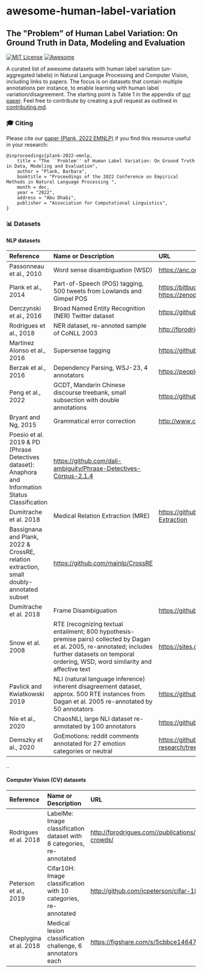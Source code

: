 # awesome-human-label-variation
## The "Problem" of Human Label Variation: On Ground Truth in Data, Modeling and Evaluation

[![MIT License](https://img.shields.io/badge/license-MIT-green.svg)](https://opensource.org/licenses/MIT) [![Awesome](https://cdn.rawgit.com/sindresorhus/awesome/d7305f38d29fed78fa85652e3a63e154dd8e8829/media/badge.svg)](https://github.com/sindresorhus/awesome)

A curated list of awesome datasets with human label variation (un-aggregated labels) in Natural Language Processing and Computer Vision, including links to papers. The focus is on datasets that contain multiple annotations per instance, to enable learning with human label variation/disagreement. The starting point is Table 1 in the appendix of [our paper](). Feel free to contribute by creating a pull request as outlined in [contributing.md](contributing.md).

### :mortar_board: Citing 

Please cite our [paper (Plank, 2022 EMNLP)]() if you find this resource useful in your research:

```
@inproceedings{plank-2022-emnlp,
    title = "The ``Problem'' of Human Label Variation: On Ground Truth in Data, Modeling and Evaluation",
    author = "Plank, Barbara",
    booktitle = "Proceedings of the 2022 Conference on Empirical Methods in Natural Language Processing ",
    month = dec,
    year = "2022",
    address = "Abu Dhabi",
    publisher = "Association for Computational Linguistics",
}
```

### :bar_chart: Datasets

#### NLP datasets

| Reference | Name or Description | URL | 
|:----- |:----- |:----- |
| Passonneau et al., 2010 | Word sense disambiguation (WSD)  | https://anc.org/ | 
| Plank et al., 2014  | Part-of-Speech (POS) tagging, 500 tweets from Lowlands and Gimpel POS | https://bitbucket.org/lowlands/costsensitive-data/ or https://zenodo.org/record/5130737  |
| Derczynski et al., 2016 | Broad Named Entity Recognition (NER) Twitter dataset | https://github.com/GateNLP/broad_twitter_corpus | 
| Rodrigues et al., 2018 | NER dataset, re-annoted sample of CoNLL 2003 | http://fprodrigues.com//publications/deep-crowds/ | 
| Martinez Alonso et al., 2016 | Supersense tagging | https://github.com/coastalcph/semdax |
| Berzak et al., 2016 | Dependency Parsing, WSJ-23, 4 annotators | https://people.csail.mit.edu/berzak/agreement/ | 
| Peng et al., 2022 | GCDT, Mandarin Chinese discourse treebank, small subsection with double annotations | https://github.com/logan-siyao-peng/GCDT/tree/main/data | 
| Bryant and Ng, 2015   | Grammatical error correction | http://www.comp.nus.edu.sg/~nlp/sw/10gec_annotations.zip | 
| Poesio et al. 2019 & PD (Phrase Detectives dataset): Anaphora and Information Status Classification | https://github.com/dali-ambiguity/Phrase-Detectives-Corpus-2.1.4 |
 | Dumitrache et al. 2018 | Medical Relation Extraction (MRE) | https://github.com/CrowdTruth/Open-Domain-Relation-Extraction |
| Bassignana and Plank, 2022 & CrossRE, relation extraction, small doubly-annotated subset | https://github.com/mainlp/CrossRE |
| Dumitrache et al. 2018 | Frame Disambiguation | https://github.com/CrowdTruth/FrameDisambiguation | 
| Snow et al. 2008 | RTE (recognizing textual entailment; 800 hypothesis-premise pairs) collected by Dagan et al. 2005, re-annotated; includes further datasets on temporal ordering, WSD, word similarity and affective text  | https://sites.google.com/site/nlpannotations/ |
| Pavlick and Kwiatkowski 2019 | NLI (natural language inference) inherent disagreement dataset, approx. 500 RTE instances from Dagan et al. 2005 re-annotated by 50 annotators | https://github.com/epavlick/NLI-variation-data |
| Nie et al., 2020 | ChaosNLI, large NLI dataset re-annotated by 100 annotators | https://github.com/easonnie/ChaosNLI | 
| Demszky et al., 2020 | GoEmotions: reddit comments annotated for 27 emotion categories or neutral | https://github.com/google-research/google-research/tree/master/goemotions |

 ..
     
#### Computer Vision (CV) datasets

| Reference | Name or Description | URL | 
|:----- |:----- |:----- |    
| Rodrigues et al. 2018 | LabelMe: Image classification dataset with 8 categories, re-annotated   | http://fprodrigues.com//publications/deep-crowds/ |
| Peterson et al., 2019 | Cifar10H: Image classification with 10 categories, re-annotated | http://github.com/jcpeterson/cifar-10h | 
| Cheplygina et al. 2018 | Medical lesion classification challenge, 6 annotators each | https://figshare.com/s/5cbbce14647b66286544 |


